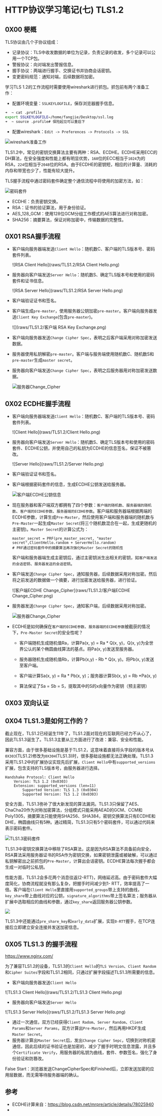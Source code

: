 # HTTP协议学习笔记(七) TLS1.2

## 0X00 梗概

TLS协议由几个子协议组成：

- 记录协议：TLS中收发数据的单位为记录，负责记录的收发，多个记录可以公用一个TCP包。
- 警报协议：向对端发出警报信息。
- 握手协议：两端进行握手、交换证书并协商会话密钥。
- 变更密码规范：通知对端，后续数据将加密。

学习TLS 1.2的工作流程时需要使用wireshark进行抓包。抓包前有两个准备工作：

- 配置环境变量：`SSLKEYLOGFILE`，保存浏览器握手信息。
```bash
➜  ~ cat .profile
export SSLKEYLOGFILE=/home/fangjie/Desktop/ssl.log
➜  ~ source .profile# 保险起见可以重启下
```

- 配置wireshark：`Edit -> Preferences -> Protocols -> SSL`

![wireshark准备工作](raws/TLS1.2/wireshark准备工作.png)

TLS1.2中，常见的密钥交换算法主要有两种：RSA、ECDHE。ECDHE采用ECC的DH算法，在安全强度和性能上都有明显优势，`160`位的ECC相当于`1024`为的RSA，`224`位相当于`2048`位的RSA。由于ECDHE的密钥短，相应的计算量、消耗的内存和带宽也少了，性能有较大提升。

TLS握手流程中通过密码套件确定整个通信流程中将使用的加密方法，如：

![密码套件](raws/TLS1.2/密码套件.png)

- ECDHE：负责密钥交换。
- RSA：证书的验证算法，用于身份验证。
- AES_128_GCM：使用128位GCM分组工作模式的AES算法进行对称加密。
- SHA256：摘要算法，保证对称加密中，传输数据的完整性。

## 0X01 RSA握手流程

- 客户端向服务器端发送`Client Hello`：随机数C、客户端的TLS版本号、密码套件列表。

  ![RSA Client Hello](raws/TLS1.2/RSA Client Hello.png)

- 服务器向客户端发送`Server Hello`：随机数S、确定TLS版本号和使用的密码套件和证书信息。

  ![RSA Server Hello](raws/TLS1.2/RSA Server Hello.png)

- 客户端验证证书和签名。

- 客户端生成`pre-master`，使用服务器公钥加密`pre-master`。客户端向服务器发送`Client Key Exchange`(包含`pre-master`)。

  ![](raws/TLS1.2/客户端 RSA Key Exchange.png)

- 客户端向服务器发送`Change Cipher Spec`，表明之后客户端采用对称加密发送数据。

- 服务器使用私钥解密`pre-master`。客户端与服务端使用随机数C、随机数S和`pre-master`生成`master secret`。

- 服务器向客户端发送`Change Cipher Spec`，表明之后服务器用对称加密发送数据。

  ![服务器Change_Cipher](raws/TLS1.2/服务器Change_Cipher.png)

## 0X02 ECDHE握手流程

- 客户端向服务器端发送`Client Hello`：随机数C、客户端的TLS版本号、密码套件列表。

  ![Client Hello](raws/TLS1.2/Client Hello.png)

- 服务器向客户端发送`Server Hello`：随机数S、确定TLS版本号和使用的密码套件、ECDHE公钥，并使用自己的私钥为ECDHE的信息签名，保证不被篡改。

  ![Server Hello](raws/TLS1.2/Server Hello.png)

- 客户端验证证书和签名。

- 客户端根据密码套件的信息，生成ECDHE公钥发送给服务器。

  ![客户端ECDHE公钥信息](raws/TLS1.2/客户端ECDHE公钥信息.png)

- 现在服务器和客户端双方都拥有了四个参数：`客户端的随机数`、`服务器端的随机数`、`客户端的ECDHE参数`、`服务器端的ECDHE参数`。客户端和服务器端根据两端的ECDHE参数，计算生成`Pre-Master`，然后使用客户端和服务器端的随机数与`Pre-Master`一起生成`Master Secret`(将三个随机数混合在一起，生成更随机的主密钥)。`Master Secret`的计算公式为：

  ```
  master_secret = PRF(pre_master_secret, "master secret",ClientHello.random + ServerHello.random)
  # PRF通过密码套件中的摘要算法再次强化Master Secret的随机性
  ```

  客户端和服务器端生成主密钥后，通过主密钥派生出相关的密钥，如`客户端发送的会话密钥`、`服务器发送的会话密钥`。

- 客户端发送`Change Cipher Spec`，通知服务器，后续数据采用对称加密。然后将之前发送的数据做一个摘要，进行加密发送给服务器，进行验证。

  ![客户端ECDHE Change_Cipher](raws/TLS1.2/客户端ECDHE Change_Cipher.png)

- 服务器发送`Change Cipher Spec`，通知客户端，后续数据采用对称加密。

  ![服务器Change_Cipher](raws/TLS1.2/服务器Change_Cipher.png)

- ECDHE是如何确保在`客户端的ECDHE参数`、`服务器端的ECDHE参数`被截获的情况下，`Pre-Master Secret`的安全性呢？

  - 客户端随机生成随机值Ra，计算Pa(x, y) = Ra * Q(x, y)，Q(x, y)为全世界公认的某个椭圆曲线算法的基点。将Pa(x, y)发送至服务器。
  
  - 服务器随机生成随机值Rb，计算Pb(x,y) - Rb * Q(x, y)。将Pb(x, y)发送至客户端。
  
  - 客户端计算Sa(x, y) = Ra * Pb(x, y)；服务器计算Sb(x, y) = Rb *Pa(x, y)
  
  - 算法保证了Sa = Sb = S，提取其中的S的x向量作为密钥（预主密钥）

## 0X03 双向认证



## 0X04 TLS1.3是如何工作的？

截止现在，TLS1.2已经诞生11年了，TLS1.2面对现在的互联网已经力不从心了，因此TLS1.3诞生了。TLS1.3主要从三方面进行了改进：兼容、安全和性能。

兼容方面，由于很多基础设施是基于TLS1.2，这意味着直接将头字段的版本号从`0X303`(TLS1.2)修改为`0X304`(TLS1.3)时，很多基础设施都无法正确处理。TLS1.3采用TLS1.2中的扩展协议实现先后扩展，`Client Hello`中有`supported_versions`扩展，包含支持的TLS版本号，由服务器进行选择。
```
Handshake Protocol: Client Hello
    Version: TLS 1.2 (0x0303)
    Extension: supported_versions (len=11)
        Supported Version: TLS 1.3 (0x0304)
        Supported Version: TLS 1.2 (0x0303)
```

安全方面，TLS1.3弥补了很大新发现的算法漏洞。TLS1.3只保留了AES、ChaCha20作为对称加密算法，分组模式只能采用AEAD的GCM、CCM和Poly1305，摘要算法只能使用SHA256、SHA384，密钥交换算法只有ECDHE和DHE，椭圆曲线只有5种。通过精简，TLS1.3只有5个密码套件，可以通过代码来表示密码套件。

![TLS1.3密码套件](raws/TLS1.2/TLS1.3密码套件.jpg)

TLS1.3中密钥交换算法中移除了RSA算法，这是因为RSA算法不具备前向安全，RSA算法采用服务器证书的RSA作为密钥交换，如果密钥泄露或被破解，可以通过私钥解密出之前抓包的`Pre-Master`，计算出会话密钥。ECDHE算法每次握手都会生成一对临时公私钥。

性能方面，TLS1.2会多花两个消息往返(2-RTT)，网络延迟高。由于密码套件大幅度简化，协商流程就没有那么复杂，把握手时间减少到1-
RTT，效率提高了一倍。客户端在`Client Hello`里直接用`supported_groups`带上支持的曲线，`key_share`带上曲线对应的公钥，`signature_algorithms`带上签名算法；服务器从扩展中选取相应的曲线和参数，通过`key_share`返回服务器公钥参数。

![](raws/TLS1.2/TLS1.3握手流程.png)

TLS1.3中还能通过`pre_share_key`和`early_data`扩展，实现`0-RTT`握手，在TCP连接后立即建立安全连接并发送加密信息。

## 0X05 TLS1.3 的握手流程

<https://www.nginx.com/>

为了兼容TLS1.2的设备，TLS1.3的`Client Hello`的`TLS Version`、`Client Random`和`Cipher Suites`字段和TLS1.2相同，只通过扩展字段描述TLS1.3所需要的信息。

- 客户端向服务器发送`Client Hello`

![TLS1.3 Client Hello](raws/TLS1.2/TLS1.3 Client Hello.png)

- 服务器向客户端发送`Server Hello`

![TLS1.3 Server Hello](raws/TLS1.2/TLS1.3 Server Hello.png)

- 通过一次通信，双方已经获得`Client Radom`、`Server Random`、`Client Params`和`Server Params`，双方计算出`Pre-Master`，然后再用HKDF生成`Master Secret`。
- 服务器计算出`Master Secret`后，发出`Change Cipher Sepc`，切换到对称机密通信，因此后续的证书验证也是加密的，减少了握手时明文信息泄露，并且多个`Certificate Verify`，用服务器的私钥为曲线，套件、参数签名，强化了身份验证和防篡改。

False Start：浏览器发送ChangeCipherSpec和Finished后，立即发送加密的应用层数据，而无需等待服务器端的确认。

## 参考

- ECDHE计算来自：https://blog.csdn.net/mrpre/article/details/78025940
- 